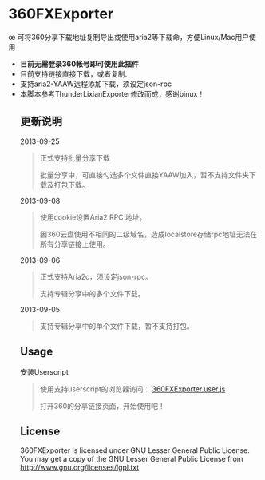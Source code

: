 <h1>
<a name="360fxexporter" class="anchor" href="#thunderlixianexporter"><span class="mini-icon mini-icon-link"></span></a>360FXExporter</h1>

<p>œ
可将360分享下载地址复制导出或使用aria2等下载命，方便Linux/Mac用户使用</p>

<ul>
<li><strong>目前无需登录360帐号即可使用此插件</strong></li>
<li>目前支持链接直接下载，或者复制.</li>
<li>支持aria2-YAAW远程添加下载，须设定json-rpc</li>
<li>本脚本参考ThunderLixianExporter修改而成，感谢binux！</li>

<h2>
<a name="update" class="anchor" href="#update"><span class="mini-icon mini-icon-link"></span></a>更新说明</h2>

<p>2013-09-25</p>
<blockquote>
<p>正式支持批量分享下载</p>
<p>批量分享中，可直接勾选多个文件直接YAAW加入，暂不支持文件夹下载及打包下载。</p>
</blockquote>
<p>2013-09-08</p>
<blockquote>
<p>使用cookie设置Aria2 RPC 地址。</p>
<p>因360云盘使用不相同的二级域名，造成localstore存储rpc地址无法在所有分享链接上使用。</p>
</blockquote>
<p>2013-09-06</p>
<blockquote>
<p>正式支持Aria2c，须设定json-rpc。</p>
<p>支持专辑分享中的多个文件下载。</p>
</blockquote>
<p>2013-09-05</p>
<blockquote>
<p>支持专辑分享中的单个文件下载，暂不支持打包。</p>
</blockquote>

<h2>
<a name="usage" class="anchor" href="#usage"><span class="mini-icon mini-icon-link"></span></a>Usage</h2>

<p>安装Userscript</p>

<blockquote>
<p>使用支持userscript的浏览器访问： <a href="https://raw.github.com/twlz0ne/360FXExporter/master/360FXExporter.user.js">360FXExporter.user.js</a></p>

<p>打开360的分享链接页面，开始使用吧！<br></p>
</blockquote>


<h2>
<a name="license" class="anchor" href="#license"><span class="mini-icon mini-icon-link"></span></a>License</h2>

<p>360FXExporter is licensed under GNU Lesser General Public License.
You may get a copy of the GNU Lesser General Public License from <a href="http://www.gnu.org/licenses/lgpl.txt">http://www.gnu.org/licenses/lgpl.txt</a></p>
